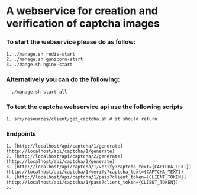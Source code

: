 # A webservice for creation and verification of captcha images

### To start the webservice please do as follow:
    1. ./manage.sh redis-start
    2. ./manage.sh gunicorn-start
    3. ./mange.sh nginx-start

### Alternatively you can do the following:
    - ./manage.sh start-all

### To test the captcha webservice api use the following scripts
    1. src/resources/client/get_captcha.sh # it should return
    
### Endpoints
    1. [http://localhost/api/captcha/1/generate](http://localhost/api/captcha/1/generate)
    2. [http://localhost/api/captcha/2/generate](http://localhost/api/captcha/2/generate)
    3. [http://localhost/api/captcha/1/verify?captcha_text={CAPTCHA_TEXT}](http://localhost/api/captcha/1/verify?captcha_text={CAPTCHA_TEXT})
    4. [http://localhost/api/captcha/1/pass?client_token={CLIENT_TOKEN}](http://localhost/api/captcha/1/pass?client_token={CLIENT_TOKEN})
    5. 

